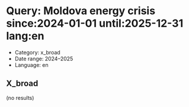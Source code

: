 # Query: Moldova energy crisis since:2024-01-01 until:2025-12-31 lang:en
- Category: x_broad
- Date range: 2024–2025
- Language: en

## X_broad

(no results)

